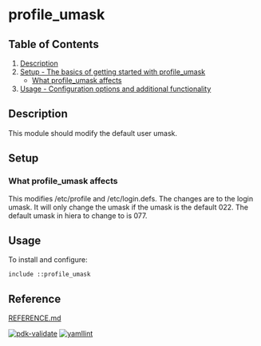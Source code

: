 # profile_umask

## Table of Contents

1. [Description](#description)
1. [Setup - The basics of getting started with profile_umask](#setup)
    * [What profile_umask affects](#what-profile_umask-affects)
1. [Usage - Configuration options and additional functionality](#usage)

## Description

This module should modify the default user umask.

## Setup

### What profile_umask affects 

This modifies /etc/profile and /etc/login.defs. The changes are to the login
umask. It will only change the umask if the umask is the default 022. The 
default umask in hiera to change to is 077.


## Usage

To install and configure:

```
include ::profile_umask
```

## Reference

[REFERENCE.md](REFERENCE.md)

[1]: https://puppet.com/docs/pdk/latest/pdk_generating_modules.html
[2]: https://puppet.com/docs/puppet/latest/puppet_strings.html
[3]: https://puppet.com/docs/puppet/latest/puppet_strings_style.html
[![pdk-validate](https://github.com/ncsa/puppet-profile_umask/actions/workflows/pdk-validate.yml/badge.svg)](https://github.com/ncsa/puppet-profile_umask/actions/workflows/pdk-validate.yml)
[![yamllint](https://github.com/ncsa/puppet-profile_umask/actions/workflows/yamllint.yaml/badge.svg)](https://github.com/ncsa/puppet-profile_umask/actions/workflows/yamllint.yaml)
